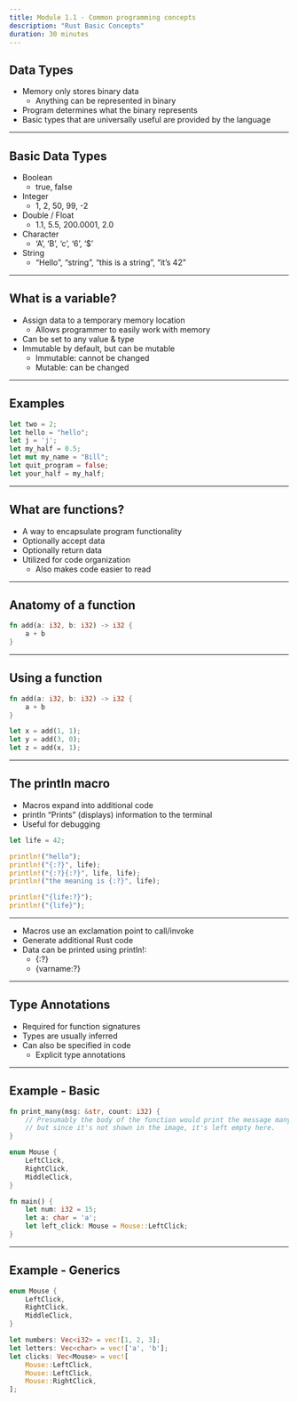 ```yaml
---
title: Module 1.1 - Common programming concepts
description: "Rust Basic Concepts"
duration: 30 minutes
---
```


## Data Types

<pba-flex center>

- Memory only stores binary data
  - Anything can be represented in binary
- Program determines what the binary represents
- Basic types that are universally useful are provided by the language

</pba-flex>

---

## Basic Data Types

- Boolean
  - true, false
- Integer
  - 1, 2, 50, 99, -2
- Double / Float
  - 1.1, 5.5, 200.0001, 2.0
- Character
  - ‘A’, ‘B’, ‘c’, ‘6’, ‘$’
- String
  - “Hello”, “string”, “this is a string”, “it’s 42”

---

## What is a variable?

- Assign data to a temporary memory location
  - Allows programmer to easily work with memory
- Can be set to any value & type
- Immutable by default, but can be mutable
  - Immutable: cannot be changed
  - Mutable: can be changed

---

## Examples

```rust
let two = 2;
let hello = "hello";
let j = 'j';
let my_half = 0.5;
let mut my_name = "Bill";
let quit_program = false;
let your_half = my_half;
```

---

## What are functions?

- A way to encapsulate program functionality
- Optionally accept data
- Optionally return data
- Utilized for code organization
  - Also makes code easier to read

---

## Anatomy of a function

```rust
fn add(a: i32, b: i32) -> i32 {
    a + b
}
```

---

## Using a function

```rust
fn add(a: i32, b: i32) -> i32 {
    a + b
}

let x = add(1, 1);
let y = add(3, 0);
let z = add(x, 1);
```

---

## The println macro

- Macros expand into additional code
- println “Prints” (displays) information to the terminal
- Useful for debugging

```rust
let life = 42;

println!("hello");
println!("{:?}", life);
println!("{:?}{:?}", life, life);
println!("the meaning is {:?}", life);

println!("{life:?}");
println!("{life}");
```

---

- Macros use an exclamation point to call/invoke
- Generate additional Rust code
- Data can be printed using println!:
  - {:?}
  - {varname:?}

---

## Type Annotations

* Required for function signatures
* Types are usually inferred
* Can also be specified in code
  * Explicit type annotations

---

## Example - Basic

```rust
fn print_many(msg: &str, count: i32) { 
    // Presumably the body of the function would print the message many times
    // but since it's not shown in the image, it's left empty here.
}

enum Mouse {
    LeftClick,
    RightClick,
    MiddleClick,
}

fn main() {
    let num: i32 = 15;
    let a: char = 'a';
    let left_click: Mouse = Mouse::LeftClick;
}
```

---

## Example - Generics

```rust
enum Mouse {
    LeftClick,
    RightClick,
    MiddleClick,
}

let numbers: Vec<i32> = vec![1, 2, 3];
let letters: Vec<char> = vec!['a', 'b'];
let clicks: Vec<Mouse> = vec![
    Mouse::LeftClick,
    Mouse::LeftClick,
    Mouse::RightClick,
];
